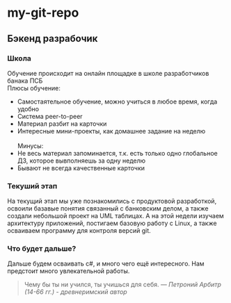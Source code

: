 # my-git-repo
## Бэкенд разрабочик
### Школа
Обучение происходит на онлайн площадке в школе разработчиков банака ПСБ <br> 
Плюсы обучение:
* Самостаятельное обучение, можно учиться в любое время, когда удобно
* Система peer-to-peer
* Материал разбит на карточки
* Интересные мини-проекты, как домашнее задание на неделю <br>
<br>Минусы:
* Не весь материал запоминается, т.к. есть только одно глобальное ДЗ, которое вывполняешь за одну неделю
* Бывают не всегда качественные карточки <br>

### Текуший этап
На текущий этап мы уже познакомились с продуктовой разработкой, освоили базавые понятия связанный с банковским делом, а также создали небольшой проект на UML таблицах. А на этой недели изучаем архитектуру приложений, постигаем базовую работу с Linux, а также осваиваем программу для контроля версий git.

### Что будет дальше?
Дальше будем осваивать c#, и много чего ещё интересного. Нам предстоит много увлекательной работы. 
> Чему бы ты ни учился, ты учишься для себя.
> *— Петроний Арбитр (14-66 гг.) - древнеримский автор*
